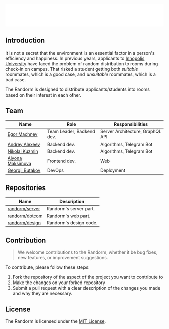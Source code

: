 ![Randorm](https://raw.githubusercontent.com/randorm/design/main/logo/logo-t-w.png)

## Introduction

It is not a secret that the environment is an essential factor in a person's
efficiency and happiness. In previous years, applicants to
[Innopolis University](https://innopolis.university/) have faced the problem of
random distribution to rooms during check-in on campus. That risked a student
getting both _suitable_ roommates, which is a good case, and _unsuitable_
roommates, which is a bad case.

The Randorm is designed to distribute applicants/students into rooms based on
their interest in each other.

## Team

| Name                                             | Role                      | Responsibilities                 |
| ------------------------------------------------ | ------------------------- | -------------------------------- |
| [Egor Machnev](https://github.com/machnevegor)   | Team Leader, Backend dev. | Server Architecture, GraphQL API |
| [Andrey Alexeev](https://github.com/Azaki-san)   | Backend dev.              | Algorithms, Telegram Bot         |
| [Nikolai Kuzmin](https://github.com/Nikoali01)   | Backend dev.              | Algorithms, Telegram Bot         |
| [Alyona Maksimova](https://github.com/maksalena) | Frontend dev.             | Web                              |
| [Georgii Butakov](https://github.com/MazZz3R)    | DevOps                    | Deployment                       |

## Repositories

| Name                                                | Description            |
| --------------------------------------------------- | ---------------------- |
| [randorm/server](https://github.com/randorm/server) | Randorm's server part. |
| [randorm/dotcom](https://github.com/randorm/dotcom) | Randorm's web part.    |
| [randorm/design](https://github.com/randorm/design) | Randorm's design code. |

## Contribution

> We welcome contributions to the Randorm, whether it be bug fixes, new
> features, or improvement suggestions.

To contribute, please follow these steps:

1. Fork the repository of the aspect of the project you want to contribute to
2. Make the changes on your forked repository
3. Submit a pull request with a clear description of the changes you made and
   why they are necessary.

## License

The Randorm is licensed under the
[MIT License](https://github.com/randorm/.github/blob/main/LICENSE).
